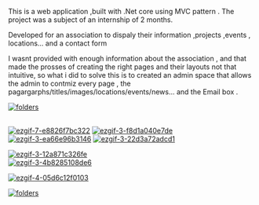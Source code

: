 This is a web application ,built with .Net core using MVC pattern .
The project was a subject of an internship of 2 months.

Developed for an association to dispaly their information ,projects ,events , locations... and a contact form

I wasnt provided with enough information about the association , and that made the prosses of creating the right pages and their layouts not that intuitive,
so what i did to solve this is to created an admin space that allows the admin to contmiz every page , the pagargarphs/titles/images/locations/events/news... and the Email box .

<a href="https://ibb.co/cFGdzMs"><img src="https://i.ibb.co/ncHShZK/folders.png" alt="folders" border="0"></a><br /><a target='_blank' href='https://imgbb.com/'></a><br />

<a href="https://imgbb.com/"><img src="https://i.ibb.co/S0vh8HW/ezgif-7-e8826f7bc322.gif" alt="ezgif-7-e8826f7bc322" border="0"></a>
<a href="https://imgbb.com/"><img src="https://i.ibb.co/ZLsP4Jy/ezgif-3-f8d1a040e7de.gif" alt="ezgif-3-f8d1a040e7de" border="0"></a>
<a href="https://imgbb.com/"><img src="https://i.ibb.co/C1KzRcn/ezgif-3-ea66e96b3146.gif" alt="ezgif-3-ea66e96b3146" border="0"></a>
<a href="https://imgbb.com/"><img src="https://i.ibb.co/phzs719/ezgif-3-22d3a72adcd1.gif" alt="ezgif-3-22d3a72adcd1" border="0"></a><br /><a target='_blank' href='https://imgbb.com/'>
  
  <a href="https://imgbb.com/"><img src="https://i.ibb.co/SRD2FpP/ezgif-3-12a871c326fe.gif" alt="ezgif-3-12a871c326fe" border="0"></a><br /><a target='_blank' href='https://imgbb.com/'></a>
  <a href="https://imgbb.com/"><img src="https://i.ibb.co/3yczjY1/ezgif-3-4b8285108de6.gif" alt="ezgif-3-4b8285108de6" border="0"></a>
  
  <a href="https://imgbb.com/"><img src="https://i.ibb.co/2cCm4X5/ezgif-4-05d6c12f0103.gif" alt="ezgif-4-05d6c12f0103" border="0"></a>

  <a href="https://ibb.co/cFGdzMs"><img src="https://i.ibb.co/ncHShZK/folders.png" alt="folders" border="0"></a><br /><a target='_blank' href='https://imgbb.com/'></a><br />


